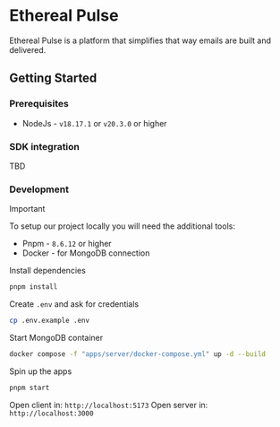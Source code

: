 # Ethereal Pulse

Ethereal Pulse is a platform that simplifies that way emails are built and delivered.

## Getting Started

### Prerequisites

- NodeJs - `v18.17.1` or `v20.3.0` or higher

### SDK integration

TBD

### Development

> [!IMPORTANT]
> To setup our project locally you will need the additional tools:
> - Pnpm - `8.6.12` or higher
> - Docker - for MongoDB connection

Install dependencies
```bash
pnpm install
```

Create `.env` and ask for credentials

```bash
cp .env.example .env
```

Start MongoDB container

```bash
docker compose -f "apps/server/docker-compose.yml" up -d --build
```

Spin up the apps

```bash
pnpm start
```

Open client in: `http://localhost:5173`
Open server in: `http://localhost:3000`
